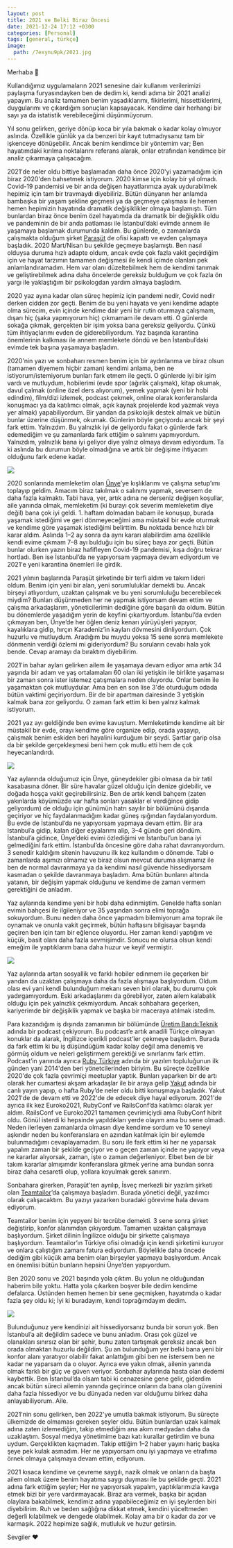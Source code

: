 ```yaml
---
layout: post
title: 2021 ve Belki Biraz Öncesi
date: 2021-12-24 17:12 +0300
categories: [Personal]
tags: [general, türkçe]
image:
  path: /7exynu9pk/2021.jpg
---
```

Merhaba 👋

Kullandığımız uygulamaların 2021 senesine dair kullanım verilerimizi paylaşma furyasındayken ben de dedim ki, kendi adıma bir 2021 analizi yapayım. Bu analiz tamamen benim yaşadıklarımı, fikirlerimi, hissettiklerimi, duygularımı ve çıkardığım sonuçları kapsayacak. Kendime dair herhangi bir sayı ya da istatistik verebileceğimi düşünmüyorum.

Yıl sonu gelirken, geriye dönüp koca bir yıla bakmak o kadar kolay olmuyor aslında. Özellikle günlük ya da benzeri bir kayıt tutmadıysanız tam bir işkenceye dönüşebilir. Ancak benim kendimce bir yöntemim var; Ben hayatımdaki kırılma noktalarını referans alarak, onlar etrafından kendimce bir analiz çıkarmaya çalışacağım.

2021'de neler oldu bittiye başlamadan daha önce 2020'yi yazamadığım için biraz 2020'den bahsetmek istiyorum. 2020 kimse için kolay bir yıl olmadı. Covid-19 pandemisi ve bir anda değişen hayatlarımıza ayak uydurabilmek hepimiz için tam bir travmaydı diyebiliriz. Bütün dünyanın her anlamda bambaşka bir yaşam şekline geçmesi ya da geçmeye çalışması ile hemen hemen hepimizin hayatında dramatik değişiklikler olmaya başlamıştı. Tüm bunlardan biraz önce benim özel hayatımda da dramatik bir değişiklik oldu ve pandeminin de bir anda patlaması ile İstanbul’daki evimde annem ile yaşamaya başlamak durumunda kaldım. Bu günlerde, o zamanlarda çalışmakta olduğum şirket [Paraşüt](https://www.parasut.com/) de ofisi kapattı ve evden çalışmaya başladık. 2020 Mart/Nisan bu şekilde geçmeye başlamıştı. Ben nasıl olduysa duruma hızlı adapte oldum, ancak evde çok fazla vakit geçirdiğim için ve hayat tarzımın tamamen değişmesi ile kendi içimde olanları pek anlamlandıramadım. Hem var olanı düzeltebilmek hem de kendimi tanımak ve geliştirebilmek adına daha öncelerde gereksiz bulduğum ve çok fazla ön yargı ile yaklaştığım bir psikologdan yardım almaya başladım.

2020 yaz ayına kadar olan süreç hepimiz için pandemi nedir, Covid nedir derken cidden zor geçti. Benim de bu yeni hayata ve yeni kendime adapte olma sürecim, evin içinde kendime dair yeni bir rutin oturmaya çalışmam, dışarı hiç (şaka yapmıyorum hiç) çıkmamam ile devam etti. O günlerde sokağa çıkmak, gerçekten bir işim yoksa bana gereksiz geliyordu. Çünkü tüm ihtiyaçlarımı evden de giderebiliyordum. Yaz başında karantina önemlerinin kalkması ile annem memlekete döndü ve ben İstanbul’daki evimde tek başına yaşamaya başladım.

2020'nin yazı ve sonbaharı resmen benim için bir aydınlanma ve biraz olsun (tamamen diyemem hiçbir zaman) kendimi anlama, ben ne istiyorum/istemiyorum bunları fark etmem ile geçti. O günlerde iyi bir işim vardı ve mutluydum, hobilerimi (evde spor (ağırlık çalışmak), kitap okumak, davul çalmak (online özel ders alıyorum), yemek yapmak (yeni bir hobi edindim), film/dizi izlemek, podcast çekmek, online olarak konferanslarda konuşmacı ya da katılımcı olmak, açık kaynak projelerde kod yazmak veya yer almak) yapabiliyordum. Bir yandan da psikolojik destek almak ve bütün bunlar üzerine düşünmek, okumak. Günlerim böyle geçiyordu ancak bir şeyi fark ettim. Yalnızdım. Bu yalnızlık iyi de geliyordu fakat o günlerde fark edemediğim ve şu zamanlarda fark ettiğim o salınımı yapmıyordum. Yalnızdım, yalnızlık bana iyi geliyor diye yalnız olmaya devam ediyordum. Ta ki aslında bu durumun böyle olmadığına ve artık bir değişime ihtiyacım olduğunu fark edene kadar.

![](https://cdn-images-1.medium.com/max/800/1*F4kBvcWLWngiH5Sv8_l8XQ.jpeg)

2020 sonlarında memleketim olan [Ünye](https://goo.gl/maps/8JRxxgVroAH3HXoX7)’ye kışlıklarımı ve çalışma setup’ımı toplayıp geldim. Amacım biraz takılmak o salınımı yapmak, seversem de daha fazla kalmaktı. Tabi hava, yer, artık adına ne derseniz değişen koşullar, aile yanında olmak, memleketim (ki burayı çok severim memleketim diye değil) bana çok iyi geldi. 1. haftam dolmadan babam ile konuşup, burada yaşamak istediğimi ve geri dönmeyeceğimi ama müstakil bir evde oturmak ve kendime göre yaşamak istediğimi belirttim. Bu noktada bence hızlı bir karar aldım. Aslında 1–2 ay sonra da aynı kararı alabilirdim ama özellikle kendi evime çıkmam 7–8 ayı bulduğu için bu süreç baya zor geçti. Bütün bunlar olurken yazın biraz hafifleyen Covid-19 pandemisi, kışa doğru tekrar hortladı. Ben ise İstanbul’da ne yapıyorsam yapmaya devam ediyordum ve 2021'e yeni karantina önemleri ile girdik.

2021 yılının başlarında Paraşüt şirketinde bir terfi aldım ve takım lideri oldum. Benim için yeni bir alan, yeni sorumluluklar demekti bu. Ancak birşeyi atlıyordum, uzaktan çalışmak ve bu yeni sorumluluğu becerebilecek miydim? Bunları düşünmeden her ne yapmak istiyorsam devam ettim ve çalışma arkadaşlarım, yöneticilerimin dediğine göre başarılı da oldum. Bütün bu dönemlerde yaşadığım yerin de keyfini çıkartıyordum. İstanbul’da evden çıkmayan ben, Ünye’de her öğlen deniz kenarı yürüyüşleri yapıyor, kayalıklara gidip, hırçın Karadeniz’in kayları dövmesini dinliyordum. Çok huzurlu ve mutluydum. Aradığım bu muydu yoksa 15 sene sonra memlekete dönmenin verdiği özlemi mi gideriyordum? Bu soruların cevabı hala yok bende. Cevap aramayı da bıraktım diyebilirim.

2021'in bahar ayları gelirken ailem ile yaşamaya devam ediyor ama artık 34 yaşında bir adam ve yaş ortalamaları 60 olan iki yetişkin ile birlikte yaşaması bir zaman sonra ister istemez çatışmalara neden oluyordu. Onlar benim ile yaşamaktan çok mutluydular. Ama ben en son lise 3'de oturduğum odada bütün vaktimi geçiriyordum. Bir de bir apartman dairesinde 3 yetişkin kalmak bana zor geliyordu. O zaman fark ettim ki ben yalnız kalmak istiyorum.

2021 yaz ayı geldiğinde ben evime kavuştum. Memleketimde kendime ait bir müstakil bir evde, orayı kendime göre organize edip, orada yaşayıp, çalışmak benim eskiden beri hayalini kurduğum bir şeydi. Şartlar garip olsa da bir şekilde gerçekleşmesi beni hem çok mutlu etti hem de çok heyecanlandırdı.

![](https://cdn-images-1.medium.com/max/800/1*SoraFCZwvFymwwXCr33VWQ.jpeg)

Yaz aylarında olduğumuz için Ünye, güneydekiler gibi olmasa da bir tatil kasabasına döner. Bir süre havalar güzel olduğu için denize gidebilir, ve doğada hoşça vakit geçirebilirsiniz. Ben de artık kendi bahçem (zaten yakınlarda köyümüzde var hafta sonları yasaklar el verdiğince gidip geliyordum) de olduğu için günümün hatrı sayılır bir bölümünü dışarıda geçiriyor ve hiç faydalanmadığım kadar güneş ışığından faydalanıyordum. Bu evde de İstanbul’da ne yapıyorsam yapmaya devam ettim. Bir ara Istanbul’a gidip, kalan diğer eşyalarımı alip, 3–4 günde geri döndüm. İstanbul’a gidince, Ünye’deki evimi özlediğimi ve İstanbul’un bana iyi gelmediğini fark ettim. İstanbul’da öncesine göre daha rahat davranıyordum. 3 senedir kaldığım sitenin havuzunu ilk kez kullandım o dönemde. Tabi o zamanlarda aşımızı olmamız ve biraz olsun mevcut duruma alışmamız ile ben de normal davranmaya ya da kendimi nasıl güvende hissediyorsam kasmadan o şekilde davranmaya başladım. Ama bütün bunların altında yatanın, bir değişim yapmak olduğunu ve kendime de zaman vermem gerektiğini de anladım.

Yaz aylarında kendime yeni bir hobi daha edinmiştim. Genelde hafta sonları evimin bahçesi ile ilgileniyor ve 35 yaşından sonra elimi toprağa sokuyordum. Bunu neden daha önce yapmadım bilemiyorum ama toprak ile oynamak ve onunla vakit geçirmek, bütün haftasını bilgisayar başında geçiren ben için tam bir eğlence oluyordu. Her zaman kendi yaptığım ve küçük, basit olanı daha fazla sevmişimdir. Sonucu ne olursa olsun kendi emeğim ile yaptıklarım bana daha huzur ve keyif vermiştir.

![](https://cdn-images-1.medium.com/max/800/1*z7qdhmLJrewwbdNrhEFptQ.jpeg)

Yaz aylarında artan sosyallik ve farklı hobiler edinmem ile geçerken bir yandan da uzaktan çalışmaya daha da fazla alışmaya başlıyordum. Oldum olası evi yani kendi bulunduğum mekanı seven biri olarak, bu durumu çok yadırgamıyordum. Eski arkadaşlarımı da görebiliyor, zaten ailem kalabalık olduğu için pek yalnızlık çekmiyordum. Ancak sohbahara geçerken, kariyerimde bir değişiklik yapmak ve başka bir maceraya atılmak istedim.

Para kazandığım iş dışında zamanımın bir bölümünde [Üretim Bandı:Teknik](https://uretimbandi.com/) adında bir podcast çekiyorum. Bu podcast’e artık anadili Türkçe olmayan konuklar da alarak, İngilizce içerikli podcast’ler çekmeye başladım. Burada da fark ettim ki bu iş düşündüğüm kadar kolay değil ama denemiş ve görmüş oldum ve neleri geliştirmem gerektiği ve sınırlarımı fark ettim. Podcast’in yanında ayrıca [Ruby Türkiye](https://rubyturkiye.org/) adında bir yazılım topluluğunun ilk günden yani 2014'den beri yönetcilerinden biriyim. Bu süreçte özellikle 2020'de çok fazla çevrimiçi meetuplar yaptık. Bunları yaparken bir de artı olarak her cumartesi akşam arkadaşlar ile bir araya gelip [Yakut](https://www.youtube.com/playlist?list=PLEWqXxI7lAZIHZ4s3fcuy1UmF_YiQkZpi) adında bir canlı yayın yapıp, o hafta Ruby’de neler oldu bitti konuşmaya başladık. Yakut 2021'de de devam etti ve 2022'de de edecek diye hayal ediyorum. 2021'de ayrıca ilk kez Euroko2021, RubyConf ve RailsConf’da katılımcı olarak yer aldım. RailsConf ve Euroko2021 tamamen çevrimiçiydi ama RubyConf hibrit oldu. Gönül isterdi ki hepsinde yapıldıkları yerde olayım ama bu sene olmadı. Neden ilerleyen zamanlarda olmasın diye kendime sordum ve 10 seneyi aşkındır neden bu konferanslara en azından katılmak için bir eylemde bulunmadığımı cevaplayamadım. Bu soru ile fark ettim ki her ne yaparsak yapalım zaman bir şekilde geçiyor ve o geçen zaman içinde ne yapıyor veya ne kararlar alıyorsak, zaman, işte o zaman değerleniyor. Elbet ben de bir takım kararlar almışımdır konferanslara gitmek yerine ama bundan sonra biraz daha cesaretli olup, yollara koyulmak gerek sanırım.

Sonbahara girerken, Paraşüt’ten ayrılıp, İsveç merkezli bir yazılım şirketi olan [Teamtailor](https://teamtailor.com)’da çalışmaya başladım. Burada yönetici değil, yazılımcı olarak çalışacaktım. Bu yazıyı yazarken buradaki görevime hala devam ediyorum.

Teamtailor benim için yepyeni bir tecrübe demekti. 3 sene sonra şirket değiştirip, konfor alanımdan çıkıyordum. Tamamen uzaktan çalışmaya başlıyordum. Şirket dilinin İngilizce olduğu bir şirkette çalışmaya başlıyordum. Teamtailor’ın Türkiye ofisi olmadığı için kendi şirketimi kuruyor ve onlara çalıştığım zamanı fatura ediyordum. Böylelikle daha öncede dediğim gibi küçük ama benim olan birşeyler yapmaya başlıyordum. Ancak en önemlisi bütün bunların hepsini Ünye’den yapıyordum.

Ben 2020 sonu ve 2021 başında yola çıktım. Bu yolun ne olduğundan haberim bile yoktu. Hatta yola çıkarken boşver bile dedim kendime defalarca. Üstünden hemen hemen bir sene geçmişken, hayatımda o kadar fazla şey oldu ki; İyi ki buradayım, kendi toprağımdayım dedim.

![](https://cdn-images-1.medium.com/max/800/1*KtrD-tlg5ukX-c5Obm7ACA.jpeg)

Bulunduğunuz yere kendinizi ait hissediyorsanız bunda bir sorun yok. Ben İstanbul’a ait değildim sadece ve bunu anladım. Orası çok güzel ve olanakları sınırsız olan bir şehir, bunu zaten tartışmak gereksiz ancak ben orada olmaktan huzurlu değildim. Şu an bulunduğum yer belki bana yeni bir konfor alanı yaratıyor olabilir fakat anlattığım gibi ben ne istersem ben ne kadar ne yaparsam da o oluyor. Ayrıca eve yakın olmak, ailenin yanında olmak farklı bir güç ve güven veriyor. Sonbahar aylarında hasta olan dedemi kaybettik. Ben İstanbul’da olsam tabi ki cenazesine gene gelir, giderdim ancak bütün süreci ailemin yanında geçirince onların da bana olan güvenini daha fazla hissediyor ve bu dünyada neden var olduğumu birkez daha anlayabiliyorum. Aile.

2021'nin sonu gelirken, ben 2022'ye umutla bakmak istiyorum. Bu süreçte ülkemizde de olmaması gereken şeyler oldu. Bütün bunlardan uzak kalmak adına zaten izlemediğim, takip etmediğim ana akım medyadan daha da uzaklaştım. Sosyal medya yönetimime bazı katı kurallar getirdim ve buna uydum. Gerçeklikten kaçmadım. Takip ettiğim 1–2 haber yayını hariç başka şeye pek kulak asmadım. Her ne yapıyorsam onu iyi yapmaya ve etrafıma örnek olmaya çalışmaya devam ettim, ediyorum.

2021 kısaca kendime ve çevreme saygılı, nazik olmak ve onların da başta ailem olmak üzere benim hayatıma saygı duyması ile bu şekilde geçti. 2021 adına fark ettiğim şeyler; Her ne yapıyorsak yapalım, yaptıklarımızla kavga etmek bizi bir yere vardırmayacak. Biraz ara vermek, başka bir açıdan olaylara bakabilmek, kendimiz adına yapabileceğimiz en iyi şeylerden biri diyebilirim. Ruh ve beden sağlığına dikkat etmek, kendini yüceltmeden değerli kılabilmek ve dengede olabilmek. Kolay ama bir o kadar da zor ve karmaşık. 2022 hepimize sağlık, mutluluk ve huzur getirsin.

Sevgiler ❤️
